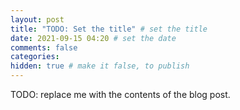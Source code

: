 ```yaml
---
layout: post
title: "TODO: Set the title" # set the title
date: 2021-09-15 04:20 # set the date
comments: false
categories:
hidden: true # make it false, to publish
---
```


TODO: replace me with the contents of the blog post.